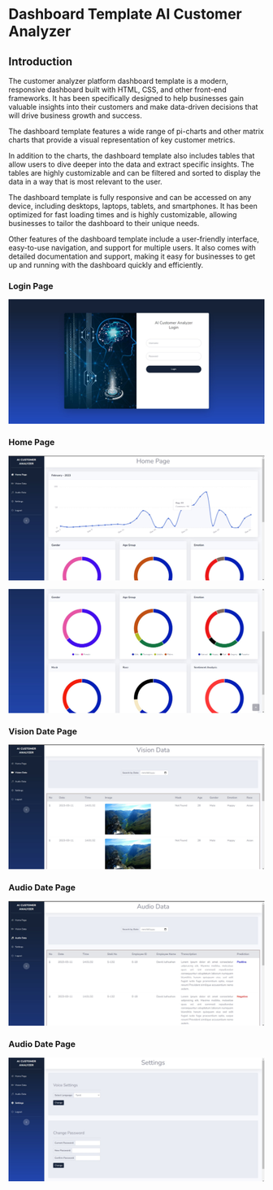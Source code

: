 # Dashboard Template AI Customer Analyzer

## Introduction

The customer analyzer platform dashboard template is a modern, responsive dashboard built with HTML, CSS, and other front-end frameworks. It has been specifically designed to help businesses gain valuable insights into their customers and make data-driven decisions that will drive business growth and success.

The dashboard template features a wide range of pi-charts and other matrix charts that provide a visual representation of key customer metrics.

In addition to the charts, the dashboard template also includes tables that allow users to dive deeper into the data and extract specific insights. The tables are highly customizable and can be filtered and sorted to display the data in a way that is most relevant to the user.

The dashboard template is fully responsive and can be accessed on any device, including desktops, laptops, tablets, and smartphones. It has been optimized for fast loading times and is highly customizable, allowing businesses to tailor the dashboard to their unique needs.

Other features of the dashboard template include a user-friendly interface, easy-to-use navigation, and support for multiple users. It also comes with detailed documentation and support, making it easy for businesses to get up and running with the dashboard quickly and efficiently.

### Login Page

![Banner Image](github-readme-contents/login-page.jpg)

### Home Page

![Banner Image](github-readme-contents/homepage-1.jpg)

![Banner Image](github-readme-contents/homepage-2.jpg)

### Vision Date Page

![Banner Image](github-readme-contents/vision-data-page.jpg)

### Audio Date Page

![Banner Image](github-readme-contents/audio-data-page.jpg)

### Audio Date Page

![Banner Image](github-readme-contents/settings-page.jpg)
